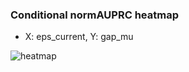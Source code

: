 ### Conditional normAUPRC heatmap

- X: eps_current, Y: gap_mu

![heatmap](/home/elicer/project_0814_2/results/20250817-103736/holdout/conditional_heatmap_eps_current_vs_gap_mu.png)

